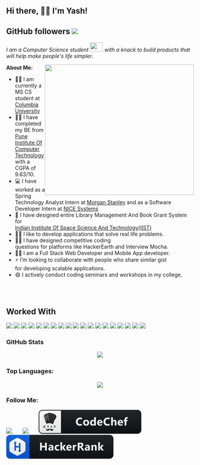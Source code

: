 ## Hi there, 🙋‍♂️ I'm Yash!
## GitHub followers <img src="https://img.shields.io/github/followers/yashagarwal1999?style=social" />

<p>
 <em>
    I am a Computer Science student <img src="https://raw.githubusercontent.com/TheDudeThatCode/TheDudeThatCode/master/Assets/Developer.gif" width=35 height=25> with a knack to build products that will help make people's life simpler. 
 </em>
  </p>
  
  <img height="350" width="400" align="right" src="https://cdn.dribbble.com/users/926537/screenshots/4502924/python-2.gif" />
<b>About Me:</b>

- 👨‍🎓 I am currently a MS CS student at <a href="https://www.columbia.edu/">Columbia University </a>
- 👨‍🎓 I have completed my BE from <a href="https://www.pict.edu/">Pune Institute Of  Computer  Technology</a> with a CGPA of 9.63/10.
- 💻 I have worked as a Spring Technology Analyst Intern at <a href="https://www.morganstanley.com/">Morgan Stanley</a> and as a Software Developer Intern at <a href="https://www.nice.com/">NICE Systems</a>
- 💼 I have designed entire Library Management And Book Grant System for <br> <a href="https://www.iist.ac.in/">Indian Institute Of Space Science And Technology(IIST)</a>
- 👨‍💻 I like to develop applications that solve real life problems. 
- 👨‍💻 I have designed competitive coding <br>questions for platforms like HackerEarth and Interview Mocha.
- 👨‍💻 I am a Full Stack Web Developer and Mobile App developer.
- ⚡  I’m looking to collaborate  with people who share similar gist <br> for developing scalable applications.
- 😄 I actively conduct coding seminars and workshops in my college.

 
 <br><br>
## Worked With

<p>
<!--NodeJS-->
<code><img height="40" src="https://img.shields.io/badge/node.js%20-%2343853D.svg?&style=for-the-badge&logo=node.js&logoColor=white" /></code>
<!--Express-->
<code><img height="40" src="https://img.shields.io/badge/express.js%20-%23404d59.svg?&style=for-the-badge" /></code>
<!--React-->
<code><img height="40" src="https://img.shields.io/badge/react%20-%2320232a.svg?&style=for-the-badge&logo=react&logoColor=%2361DAFB" /></code>
<!--Python-->
<code><img height="40" src="https://img.shields.io/badge/python-%233776AB.svg?&style=flat-square&logo=python&logoColor=white" /></code>
<!--C++-->
<code><img height="40" src="https://img.shields.io/badge/c++%20-%2300599C.svg?&style=for-the-badge&logo=c%2B%2B&logoColor=white" /></code>
<!--Java-->
<code><img height="40" src="https://img.shields.io/badge/java-%23ED8B00.svg?&style=for-the-badge&logo=java&logoColor=white" /></code>
<!--C-->
<code><img height="40" src="https://img.shields.io/badge/c%20-%2300599C.svg?&style=for-the-badge&logo=c&logoColor=white" /></code>
<!--Flutter-->
<code><img height="40" src="https://img.shields.io/badge/Flutter%20-%2302569B.svg?&style=for-the-badge&logo=Flutter&logoColor=white" /></code>
<!--Android-->
<code><img height="40" src="https://img.shields.io/badge/Android-3DDC84?logo=android&logoColor=white&style=for-the-badge" /></code>
<!--Dart-->
<code><img height="40" src="https://img.shields.io/badge/dart-%230175C2.svg?&style=for-the-badge&logo=dart&logoColor=white" /></code>
<!--PHP-->
<code><img height="40" src="https://img.shields.io/badge/php-%23777BB4.svg?&style=for-the-badge&logo=php&logoColor=white" /></code>
<!--HTML-->
<code><img height="40" src="https://img.shields.io/badge/html5%20-%23E34F26.svg?&style=for-the-badge&logo=html5&logoColor=white" /></code>
<!--CSS-->
<code><img height="40" src="https://img.shields.io/badge/css3%20-%231572B6.svg?&style=for-the-badge&logo=css3&logoColor=white" /></code>
<!--JS-->
<code><img height="40" src="https://img.shields.io/badge/javascript%20-%23323330.svg?&style=for-the-badge&logo=javascript&logoColor=%23F7DF1E" /></code>
<!--Bootstrap-->
<code><img height="40" src="https://img.shields.io/badge/bootstrap%20-%23563D7C.svg?&style=for-the-badge&logo=bootstrap&logoColor=white" /></code>
<!--Material Ui-->
<code><img height="40" src="https://img.shields.io/badge/material%20ui%20-%230081CB.svg?&style=for-the-badge&logo=material-ui&logoColor=white" /></code>
<!--JQUERY-->
<code><img height="40" src="https://img.shields.io/badge/jquery%20-%230769AD.svg?&style=for-the-badge&logo=jquery&logoColor=white" /></code>
<!--MYSQL-->
<code><img height="40" src="https://img.shields.io/badge/mysql-%2300f.svg?&style=for-the-badge&logo=mysql&logoColor=white" /></code>
<!--MongoDB-->
<code><img height="40" src="https://img.shields.io/badge/MongoDB-%234ea94b.svg?&style=for-the-badge&logo=mongodb&logoColor=white" /></code>
</p>


### GitHub Stats
<p align="center">
  <a href="https://github.com/yashagarwal1999">
    <img src="https://github-readme-stats-aj8vj7k8x.vercel.app/api?username=yashagarwal1999&show_icons=true&title_color=ffc857&icon_color=8ac926&text_color=daf7dc&bg_color=151515&count_private=true&include_all_commits=true"/>
  </a>
  </p>
  
 ### Top Languages: 
 <p align="center">
  <a href="https://github.com/yashagarwal1999">
<img src="https://github-readme-stats-aj8vj7k8x.vercel.app/api/top-langs/?username=yashagarwal1999&layout=compact&title_color=ffc857&icon_color=8ac926&text_color=daf7dc&bg_color=151515&card_width=400" align="center" />
 </a>
 </p>


### Follow Me:
<p>
<a href="https://www.linkedin.com/in/yash-agarwal-b35ba076/"><img src="https://img.shields.io/badge/linkedin-%230077B5.svg?&style=for-the-badge&logo=linkedin&logoColor=white" /></a> &nbsp; &nbsp; &nbsp; <a href="https://www.instagram.com/humorously_funny/"><img src="https://img.shields.io/badge/instagram-%23E4405F.svg?&style=for-the-badge&logo=instagram&logoColor=white" /></a> &nbsp; &nbsp; &nbsp;  <a href="https://www.codechef.com/users/bat_mobile"><img src="https://github.com/MikeCodesDotNET/ColoredBadges/blob/master/svg/dev/services/codechef.svg" /></a> &nbsp; &nbsp; &nbsp;  <a href="https://www.hackerrank.com/agarvalyash12"><img src="https://github.com/MikeCodesDotNET/ColoredBadges/blob/master/svg/dev/services/hackerrank.svg" /></a> 
 </p>


 


<!-- - 💬 Ask me about ...- 📫 How to reach me: ...- 😄 Pronouns: ... - ⚡ Fun fact: ... -->
<!-- -->

